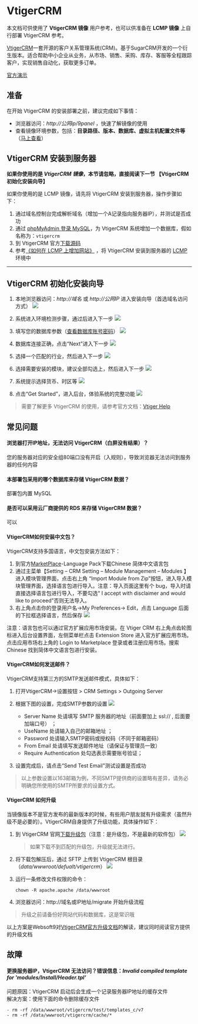 # VtigerCRM

本文档可供使用了 **VtigerCRM 镜像** 用户参考，也可以供准备在 **LCMP 镜像** 上自行部署 VtigerCRM 参考。

[VtigerCRM](https://vtiger.com)一套开源的客户关系管理系统(CRM)。基于SugarCRM开发的一个衍生版本。适合帮助中小企业从业务，从市场、销售、采购、库存、客服等全程跟踪客户，实现销售自动化，获取更多订单。  

[官方演示](https://www.vtiger.com/begin-free-trial/?plan=&email=)


## 准备

在开始 VtigerCRM 的安装部署之前，建议完成如下事情：

* 浏览器访问：*http://公网ip/9panel* ，快速了解镜像的使用
* 查看镜像环境参数，包括：**目录路径、版本、数据库、虚拟主机配置文件等** （[马上查看](https://support.websoft9.com/docs/lcmp/zh/stack-components.html)）

## VtigerCRM 安装到服务器

**如果你使用的是 *VtigerCRM 镜像*，本节请忽略，直接阅读下一节 【VtigerCRM 初始化安装向导】**

如果你使用的是 LCMP 镜像，请先将 VtigerCRM 安装到服务器，操作步骤如下：

1. 通过域名控制台完成解析域名（增加一个A记录指向服务器IP），并测试是否成功
2. 通过 [phpMyAdmin 登录 MySQL](https://support.websoft9.com/docs/lcmp/zh/admin-mysql.html)，为 VtigerCRM 系统增加一个数据库，假如名称为：`vtigercrm`
3. 到 VtigerCRM 官方[下载源码](https://www.vtiger.com/open-source-crm)
4. 参考[《如何在 LCMP 上增加网站》](https://support.websoft9.com/docs/lcmp/zh/solution-deployment.html#安装第二个网站) ，将 VtigerCRM 安装到服务器的 [LCMP](https://support.websoft9.com/docs/lcmp/zh/) 环境中

---

## VtigerCRM 初始化安装向导

1. 本地浏览器访问：*http://域名* 或 *http://公网IP* 进入安装向导（首选域名访问方式）
   ![](http://libs.websoft9.com/Websoft9/DocsPicture/zh/vtigercrm/vtigercrm-install001-websoft9.png)

2. 系统进入环境检测步骤，通过后进入下一步
   ![](http://libs.websoft9.com/Websoft9/DocsPicture/zh/vtigercrm/vtigercrm-install002-websoft9.png)

3. 填写您的数据库参数（[查看数据库账号密码](https://support.websoft9.com/docs/lcmp/zh/stack-accounts.html)）
   ![](http://libs.websoft9.com/Websoft9/DocsPicture/zh/vtigercrm/vtigercrm-install003-websoft9.png)

4. 数据库连接正确，点击“Next”进入下一步
   ![](http://libs.websoft9.com/Websoft9/DocsPicture/zh/vtigercrm/vtigercrm-install004-websoft9.png)

5. 选择一个匹配的行业，然后进入下一步
   ![](http://libs.websoft9.com/Websoft9/DocsPicture/zh/vtigercrm/vtigercrm-install005-websoft9.png)

6. 选择需要安装的模块，建议全部勾选上，然后进入下一步
   ![](http://libs.websoft9.com/Websoft9/DocsPicture/zh/vtigercrm/vtigercrm-install006-websoft9.png)

7. 系统提示选择货币、时区等
   ![](http://libs.websoft9.com/Websoft9/DocsPicture/zh/vtigercrm/vtigercrm-install007-websoft9.png)

8. 点击“Get Started”，进入后台，体验系统的完整功能
   ![](http://libs.websoft9.com/Websoft9/DocsPicture/zh/vtigercrm/vtigercrm-backend-websoft9.png)


> 需要了解更多 VtigerCRM 的使用，请参考官方文档：[Vtiger Help](https://www.vtiger.com/help/)

## 常见问题

#### 浏览器打开IP地址，无法访问 VtigerCRM（白屏没有结果）？

您的服务器对应的安全组80端口没有开启（入规则），导致浏览器无法访问到服务器的任何内容

#### 本部署包采用的哪个数据库来存储 VtigerCRM 数据？

部署包内置 MySQL

#### 是否可以采用云厂商提供的 RDS 来存储 VtigerCRM 数据？

可以

#### VtigerCRM如何安装中文包？

VtigerCRM支持多国语言，中文包安装方法如下：

1.  到官方[MarketPlace](https://marketplace.vtiger.com/app/listings)-Language Pack下载Chinese 简体中文语言包
2.  通过主菜单【Setting – CRM Setting – Module Management – Modules 】进入模块管理界面，点击右上角 “Import Module from Zip”按钮，进入导入模块管理界面，选择语言包进行导入。注意：导入页面这里有个 bug，导入时请直接选择语言包进行导入，不要勾选“ I accept with disclaimer and would like to proceed”否则无法导入。
3.  右上角点击你的登录用户名->My Preferences-> Edit，点击 Language 后面的下拉框选择语言，然后保存
    ![](http://libs.websoft9.com/Websoft9/DocsPicture/zh/vtigercrm/change-language-websoft9.jpg)

注意：语言包也可以通过官方扩展应用市场安装。在 Vtiger CRM 右上角点齿轮图标进入后台设置界面，左侧菜单栏点击 Extension Store 进入官方扩展应用市场。点击应用市场右上角的 Login to Marketplace 登录或者注册应用市场。搜索 Chinese 找到简体中文语言包进行安装。

#### VtigerCRM如何发送邮件？

VtigerCRM支持第三方的SMTP发送邮件模式，具体如下：

1. 打开VtigerCRM->设置按钮 > CRM Settings > Outgoing Server

2. 根据下图的设置，完成SMTP参数的设置
   ![](http://libs.websoft9.com/Websoft9/DocsPicture/zh/vtigercrm/vtigercrm-smtp-websoft9.png)
	* Server Name 处请填写 SMTP 服务器的地址（前面要加上 ssl:// , 后面要加端口号） ；
	* UseName 处请输入自己的邮箱地址 ；
	* Password 处请输入SMTP密码或授权码（不同于邮箱密码）
	* From Email 处请填写发送邮件地址（请保证与管理员一致）
	* Require Authentication 处勾选表示需要账号验证；

3. 设置完成后，请点击“Send Test Email”测试设置是否成功

> 以上参数设置以163邮箱为例，不同SMTP提供商的设置略有差异，请务必明确您所使用的SMTP所要求的设置方式。

#### VtigerCRM 如何升级

当镜像版本不是官方发布的最新版本的时候，有些用户朋友就有升级需求（虽然升级不是必要的）。VtigerCRM自身提供了升级功能，具体操作如下：

1. 到 VtigerCRM 官网[下载升级包](https://www.vtiger.com/open-source-crm/download-open-source/)（注意：是升级包，不是最新的软件包）
   ![](http://libs.websoft9.com/Websoft9/DocsPicture/zh/vtigercrm/vtigercrm-dlupgradepack-websoft9.png)
   
   > 如果下载不到匹配的升级包，升级就无法进行。
  
2. 将下载包解压后，通过 SFTP 上传到 VtigerCRM 根目录（*data/wwwroot/defualt/vtigercrm*）
   ![](http://libs.websoft9.com/Websoft9/DocsPicture/zh/vtigercrm/vtigercrm-unzippatch-websoft9.png)

3. 运行一条修改文件权限的命令：
    ~~~
    chown -R apache.apache /data/wwwroot
    ~~~
4.  浏览器访问：http://域名或IP地址/migrate 开始升级流程

> 升级之前请备份好网站代码和数据库，这是常识哦

以上方案是Websoft9对[VtigerCRM官方升级文档](http://community.vtiger.com/help/vtigercrm/administrators/migration.html)的解读，建议同时阅读官方提供的升级文档

## 故障

#### 更换服务器IP，VtigerCRM 无法访问？错误信息：*Invalid compiled template for 'modules/Install/Header.tpl'*

问题原因：VtigerCRM 启动后会生成一个记录服务器IP地址的缓存文件  
解决方案：使用下面的命令删除缓存文件

```
- rm -rf /data/wwwroot/vtigercrm/test/templates_c/v7
- rm -rf /data/wwwroot/vtigercrm/cache/*
```
